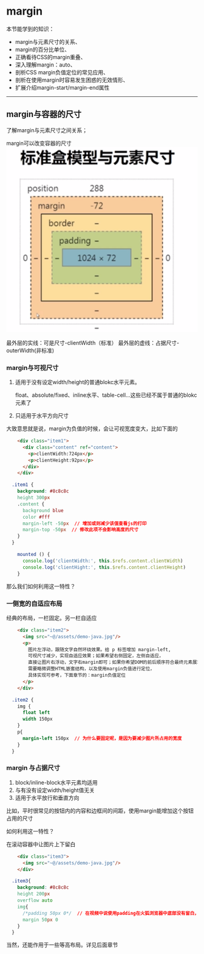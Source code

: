 # margin
本节能学到的知识：
- margin与元素尺寸的关系、
- margin的百分比单位、
- 正确看待CSS的margin重叠、
- 深入理解margin：auto、
- 剖析CSS margin负值定位的常见应用、
- 剖析在使用margin时容易发生困惑的无效情形、
- 扩展介绍margin-start/margin-end属性

--- 

## margin与容器的尺寸
了解margin与元素尺寸之间关系；

margin可以改变容器的尺寸
![](/assets/image/htmlcss/margin/标准的盒模型与元素尺寸.png)

最外层的实线：可是尺寸-clientWidth（标准）
最外层的虚线：占据尺寸-outerWidth(非标准)

### margin与可视尺寸
1. 适用于没有设定width/height的普通blokc水平元素。
    
    float、absolute/fixed、inline水平、table-cell...这些已经不属于普通的blokc元素了
    
2. 只适用于水平方向尺寸

大致意思就是说，margin为负值的时候，会让可视宽度变大，比如下面的
```html
    <div class="item1">
      <div class="content" ref="content">
        <p>clientWidth:724px</p>
        <p>clientHeight:92px</p>
      </div>
    </div>
```
```css
  .item1 {
    background: #8c8c8c
    height 300px
    .content {
      background blue
      color #fff
      margin-left -50px  // 增加或则减少该值查看js的打印
      margin-top -50px  // 修改此项不会影响高度的尺寸
    }
  }
```
```javascript
    mounted () {
      console.log('clientWidth:', this.$refs.content.clientWidth)
      console.log('clientHight:', this.$refs.content.clientHeight)
    }
```

那么我们如何利用这一特性？

### 一侧宽的自适应布局
经典的布局，一栏固定。另一栏自适应
```html
    <div class="item2">
      <img src="~@/assets/demo-java.jpg"/>
      <p>
        图片左浮动，跟随文字自然环绕效果。给 p 标签增加 margin-left,
        可视尺寸减少，实现自适应效果；如果希望右侧固定，左侧自适应，
        直接让图片右浮动，文字右margin即可；如果你希望DOM的前后顺序符合最终元素展现的前后顺序，
        需要略微调整HTML嵌套结构，以及使用margin负值进行定位，
        具体实现可参考，下面章节的：margin负值定位
      </p>
    </div>
```
```css
  .item2 {
    img {
      float left
      width 150px
    }
    p{
      margin-left 150px  // 为什么要固定呢，是因为要减少图片所占用的宽度
    }
  }
```

### margin 与占据尺寸

1. block/inline-block水平元素均适用
2. 与有没有设定width/height值无关
3. 适用于水平放行和垂直方向

比如，平时很常见的按钮内的内容和边框间的间距，使用margin能增加这个按钮占用的尺寸

如何利用这一特性？

在滚动容器中让图片上下留白
```html
    <div class="item3">
      <img src="~@/assets/demo-java.jpg"/>
    </div>
```
```css
  .item3{
    background: #8c8c8c
    height 200px
    overflow auto
    img{
      /*padding 50px 0*/  // 在视频中说使用padding在火狐浏览器中底部没有留白，测试的时候没有发现，可能是修复了这个bug？
      margin 50px 0
    }
  }
```

当然，还能作用于一些等高布局。详见后面章节
